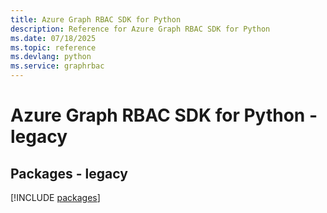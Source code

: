 ```yaml
---
title: Azure Graph RBAC SDK for Python
description: Reference for Azure Graph RBAC SDK for Python
ms.date: 07/18/2025
ms.topic: reference
ms.devlang: python
ms.service: graphrbac
---
```

# Azure Graph RBAC SDK for Python - legacy
## Packages - legacy
[!INCLUDE [packages](graph-rbac-index.md)]